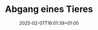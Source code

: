 ---
title: Abgang eines Tieres
linkTitle: Abgang eines Tieres
date: 2025-02-07T16:01:39+01:00
draft: false
no_list: true
type: docs
weight: 70
---